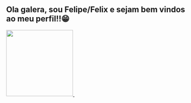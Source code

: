 ## Ola galera, sou Felipe/Felix e sejam bem vindos ao meu perfil!!😁

<div>
  <a href = "https://github.com/FelipePereiraFelix">
  <img height="180em" src="https://github-readme-stats.vercel.app/api?username=FelipePereiraFelix&show_icons=true&theme=radical&include_all_commits=true&count_private=true">
  <img height="180em" src"https://githib-readme-stats.vercel.app/api/top-langs/?username=FelipePereiraFelix&layout=compact&langs_counts=16&theme=radical">
    </div>
  
  <div style="display: inline_block"><br>
    <img align="center" alt="Felix-JS" height="30" width="40" src="https://raw.githubusercontent.com/devicons/devicon/master/icons/javascript/javascript-plain.svg>
    <img align="center" alt="Felix-HTML" height="30" width="40" src="https://raw.githubusercontent.com/devicons/devicon/master/icons/html5/html5-original.svg>
    <img align="center' alt="Felix-CSS" height="30" width="40" src="https://raw.githubusercontent.com/devicons/devicon/master/icons/css3/css3-original.com>
  </div>
